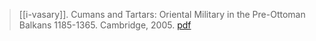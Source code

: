 > [[i-vasary]]. Cumans and Tartars: Oriental Military in the Pre-Ottoman Balkans 1185-1365. Cambridge, 2005. [pdf](a/i-vasary2005.pdf)